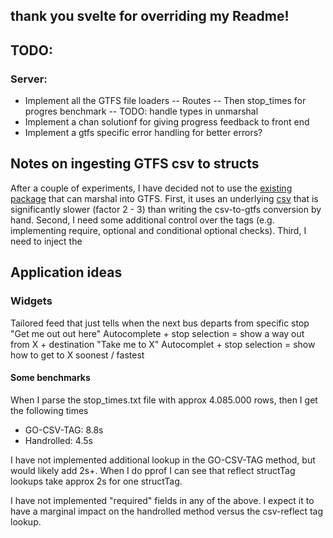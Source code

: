## thank you svelte for overriding my Readme!


## TODO:
### Server:
- Implement all the GTFS file loaders
-- Routes
-- Then stop_times for progres benchmark
-- TODO: handle types in unmarshal
- Implement a chan solutionf for giving progress feedback to front end
- Implement a gtfs specific error handling for better errors?
## Notes on ingesting GTFS csv to structs
After a couple of experiments, I have decided not to use the [existing package](https://github.com/artonge/go-gtfs/tree/master) that can marshal into GTFS. First, it uses an underlying [csv](https://github.com/artonge/go-csv-tag/tree/master) that is significantly slower (factor 2 - 3) than writing the csv-to-gtfs conversion by hand. Second, I need some additional control over the tags (e.g. implementing require, optional and conditional optional checks). Third, I need to inject the 


## Application ideas

### Widgets
Tailored feed that just tells when the next bus departs from specific stop
"Get me out out here" Autocomplete + stop selection = show a way out from X + destination
"Take me to X" Autocomplet + stop selection = show how to get to X soonest / fastest

#### Some benchmarks
When I parse the stop_times.txt file with approx 4.085.000 rows, then I get the following times
- GO-CSV-TAG: 8.8s
- Handrolled: 4.5s

I have not implemented additional lookup in the GO-CSV-TAG method, but would likely add 2s+. When I do pprof I can see that reflect structTag lookups take approx 2s for one structTag.

I have not implemented "required" fields in any of the above. I expect it to have a marginal impact on the handrolled method versus the csv-reflect tag lookup.